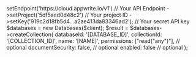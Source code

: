 <?php

use Appwrite\Client;
use Appwrite\Services\Databases;

$client = (new Client())
    ->setEndpoint('https://cloud.appwrite.io/v1') // Your API Endpoint
    ->setProject('5df5acd0d48c2') // Your project ID
    ->setKey('919c2d18fb5d4...a2ae413da83346ad2'); // Your secret API key

$databases = new Databases($client);

$result = $databases->createCollection(
    databaseId: '[DATABASE_ID]',
    collectionId: '[COLLECTION_ID]',
    name: '[NAME]',
    permissions: ["read("any")"], // optional
    documentSecurity: false, // optional
    enabled: false // optional
);